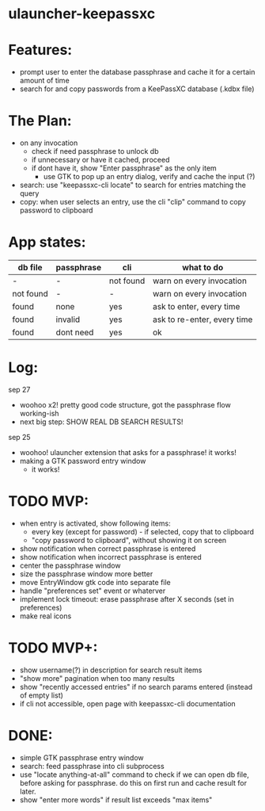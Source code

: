 ulauncher-keepassxc
===================

Features:
=========
- prompt user to enter the database passphrase and cache it for a certain amount of time
- search for and copy passwords from a KeePassXC database (.kdbx file)

The Plan:
=========
- on any invocation
	- check if need passphrase to unlock db
	- if unnecessary or have it cached, proceed
	- if dont have it, show "Enter passphrase" as the only item
		- use GTK to pop up an entry dialog, verify and cache the input (?)
- search: use "keepassxc-cli locate" to search for entries matching the query
- copy: when user selects an entry, use the cli "clip" command to copy password to clipboard

App states:
===========

db file    | passphrase | cli       | what to do
-----------|------------|-----------|-----------------------
-          | -          | not found | warn on every invocation
not found  | -          | -         | warn on every invocation
found      | none       | yes       | ask to enter, every time
found      | invalid    | yes       | ask to re-enter, every time
found      | dont need  | yes       | ok


Log:
====
sep 27
- woohoo x2! pretty good code structure, got the passphrase flow working-ish
- next big step: SHOW REAL DB SEARCH RESULTS!

sep 25
- woohoo! ulauncher extension that asks for a passphrase! it works!
- making a GTK password entry window
	- it works!

TODO MVP:
=========
- when entry is activated, show following items:
	- every key (except for password) - if selected, copy that to clipboard
	- "copy password to clipboard", without showing it on screen
- show notification when correct passphrase is entered
- show notification when incorrect passphrase is entered
- center the passphrase window
- size the passphrase window more better
- move EntryWindow gtk code into separate file
- handle "preferences set" event or whaterver
- implement lock timeout: erase passphrase after X seconds (set in preferences)
- make real icons

TODO MVP+:
==========
- show username(?) in description for search result items
- "show more" pagination when too many results
- show "recently accessed entries" if no search params entered (instead of empty list)
- if cli not accessible, open page with keepassxc-cli documentation

DONE:
=====
- simple GTK passphrase entry window
- search: feed passphrase into cli subprocess
- use "locate anything-at-all" command to check if we can open db file, before asking for passphrase. do this on first run and cache result for later.
- show "enter more words" if result list exceeds "max items"
